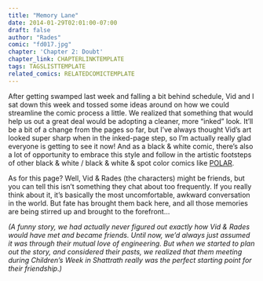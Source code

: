 ```yaml
---
title: "Memory Lane"
date: 2014-01-29T02:01:00-07:00
draft: false
author: "Rades"
comic: "fd017.jpg"
chapter: 'Chapter 2: Doubt'
chapter_link: CHAPTERLINKTEMPLATE
tags: TAGSLISTTEMPLATE
related_comics: RELATEDCOMICTEMPLATE
---
```


After getting swamped last week and falling a bit behind schedule, Vid and I sat down this week and tossed some ideas around on how we could streamline the comic process a little. We realized that something that would help us out a great deal would be adopting a cleaner, more “inked” look. It’ll be a bit of a change from the pages so far, but I’ve always thought Vid’s art looked super sharp when in the inked-page step, so I’m actually really glad everyone is getting to see it now! And as a black &amp; white comic, there’s also a lot of opportunity to embrace this style and follow in the artistic footsteps of other black &amp; white / black &amp; white &amp; spot color comics like [POLAR](http://www.polarcomic.com/). 


As for this page? Well, Vid &amp; Rades (the characters) might be friends, but you can tell this isn’t something they chat about too frequently. If you really think about it, it’s basically the most uncomfortable, awkward conversation in the world. But fate has brought them back here, and all those memories are being stirred up and brought to the forefront…


*(A funny story, we had actually never figured out exactly how Vid &amp; Rades would have met and became friends. Until now, we’d always just assumed it was through their mutual love of engineering. But when we started to plan out the story, and considered their pasts, we realized that them meeting during Children’s Week in Shattrath really was the perfect starting point for their friendship.)*

